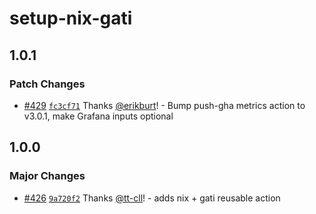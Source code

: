 # setup-nix-gati

## 1.0.1

### Patch Changes

- [#429](https://github.com/smartcontractkit/.github/pull/429)
  [`fc3cf71`](https://github.com/smartcontractkit/.github/commit/fc3cf71f41e6bcdedf28f9d04058343bb66206d5)
  Thanks [@erikburt](https://github.com/erikburt)! - Bump push-gha metrics
  action to v3.0.1, make Grafana inputs optional

## 1.0.0

### Major Changes

- [#426](https://github.com/smartcontractkit/.github/pull/426)
  [`9a720f2`](https://github.com/smartcontractkit/.github/commit/9a720f266f3f2f9d115ca7e0370669317041dc8b)
  Thanks [@tt-cll](https://github.com/tt-cll)! - adds nix + gati reusable action
